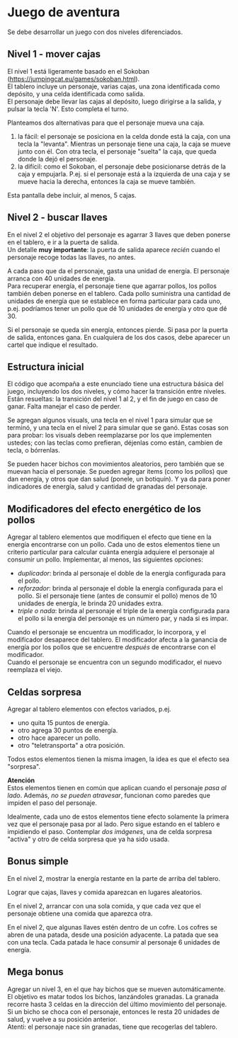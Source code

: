 # Juego de aventura

Se debe desarrollar un juego con dos niveles diferenciados. 

## Nivel 1 - mover cajas

El nivel 1 está ligeramente basado en el Sokoban (https://jumpingcat.eu/games/sokoban.html).  
El tablero incluye un personaje, varias cajas, una zona identificada como depósito, y una celda identificada como salida.  
El personaje debe llevar las cajas al depósito, luego dirigirse a la salida, y pulsar la tecla 'N'. Esto completa el turno.

Planteamos dos alternativas para que el personaje mueva una caja.  

1. la fácil: el personaje se posiciona en la celda donde está la caja, con una tecla la "levanta". Mientras un personaje tiene una caja, la caja se mueve junto con él. Con otra tecla, el personaje "suelta" la caja, que queda donde la dejó el personaje.
2. la difícil: como el Sokoban, el personaje debe posicionarse detrás de la caja y empujarla. P.ej. si el personaje está a la izquierda de una caja y se mueve hacia la derecha, entonces la caja se mueve también.

Esta pantalla debe incluir, al menos, 5 cajas.

## Nivel 2 - buscar llaves

En el nivel 2 el objetivo del personaje es agarrar 3 llaves que deben ponerse en el tablero, e ir a la puerta de salida.  
Un detalle **muy importante**: la puerta de salida aparece _recién_ cuando el personaje recoge todas las llaves, no antes.  

A cada paso que da el personaje, gasta una unidad de energía. El personaje arranca con 40 unidades de energía.  
Para recuperar energía, el personaje tiene que agarrar pollos, los pollos también deben ponerse en el tablero. Cada pollo suministra una cantidad de unidades de energía que se establece en forma particular para cada uno, p.ej. podríamos tener un pollo que dé 10 unidades de energía y otro que dé 30.

Si el personaje se queda sin energía, entonces pierde. Si pasa por la puerta de salida, entonces gana. En cualquiera de los dos casos, debe aparecer un cartel que indique el resultado.

## Estructura inicial
El código que acompaña a este enunciado tiene una estructura básica del juego, incluyendo los dos niveles, y cómo hacer la transición entre niveles. Están resueltas: la transición del nivel 1 al 2, y el fin de juego en caso de ganar. Falta manejar el caso de perder.

Se agregan algunos visuals, una tecla en el nivel 1 para simular que se terminó, y una tecla en el nivel 2 para simular que se ganó. Estas cosas son para probar: los visuals deben reemplazarse por los que implementen ustedes; con las teclas como prefieran, déjenlas como están, cambien de tecla, o bórrenlas.

Se pueden hacer bichos con movimientos aleatorios, pero también que se muevan hacia el personaje.
Se pueden agregar items (como los pollos) que dan energía, y otros que dan salud (ponele, un botiquín).
Y ya da para poner indicadores de energía, salud y cantidad de granadas del personaje.


## Modificadores del efecto energético de los pollos
Agregar al tablero elementos que modifiquen el efecto que tiene en la energía encontrarse con un pollo. Cada uno de estos elementos tiene un criterio particular para calcular cuánta energía adquiere el personaje al consumir un pollo. Implementar, al menos, las siguientes opciones:
- _duplicador_: brinda al personaje el doble de la energía configurada para el pollo.
- _reforzador_: brinda al personaje el doble la energía configurada para el pollo. Si el personaje tiene (antes de consumir el pollo) menos de 10 unidades de energía,  le brinda 20 unidades extra.
- _triple o nada_: brinda al personaje el triple de la energía configurada para el pollo si la energia del personaje es un número par, y nada si es impar.

Cuando el personaje se encuentra un modificador, lo incorpora, y el modificador desaparece del tablero. El modificador afecta a la ganancia de energía por los pollos que se encuentre _después_ de encontrarse con el modificador.  
Cuando el personaje se encuentra con un segundo modificador, el nuevo reemplaza el viejo.

## Celdas sorpresa
Agregar al tablero elementos con efectos variados, p.ej.
- uno quita 15 puntos de energía.
- otro agrega 30 puntos de energía.
- otro hace aparecer un pollo.
- otro "teletransporta" a otra posición.

Todos estos elementos tienen la misma imagen, la idea es que el efecto sea "sorpresa".  

**Atención**  
Estos elementos tienen en común que aplican cuando el personaje _pasa al lado_. Además, _no se pueden atravesar_, funcionan como paredes que impiden el paso del personaje.

Idealmente, cada uno de estos elementos tiene efecto solamente la primera vez que el personaje pasa por al lado. Pero sigue estando en el tablero e impidiendo el paso. Contemplar _dos imágenes_, una de celda sorpresa "activa" y otro de celda sorpresa que ya ha sido usada.

## Bonus simple
En el nivel 2, mostrar la energía restante en la parte de arriba del tablero.

Lograr que cajas, llaves y comida aparezcan en lugares aleatorios.

En el nivel 2, arrancar con una sola comida, y que cada vez que el personaje obtiene una comida que aparezca otra.

En el nivel 2, que algunas llaves estén dentro de un cofre. Los cofres se abren de una patada, desde una posición adyacente. La patada que sea con una tecla. Cada patada le hace consumir al personaje 6 unidades de energía.

## Mega bonus
Agregar un nivel 3, en el que hay bichos que se mueven automáticamente. El objetivo es matar todos los bichos, lanzándoles granadas. La granada recorre hasta 3 celdas en la dirección del último movimiento del personaje. Si un bicho se choca con el personaje, entonces le resta 20 unidades de salud, y vuelve a su posición anterior.  
Atenti: el personaje nace sin granadas, tiene que recogerlas del tablero. 
